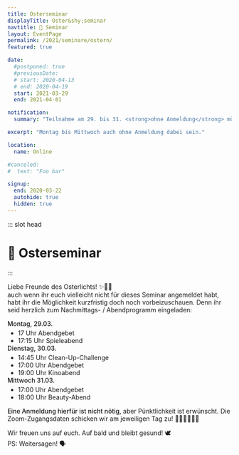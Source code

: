 ```yaml
---
title: Osterseminar
displayTitle: Oster&shy;seminar
navtitle: 🐰 Seminar
layout: EventPage
permalink: /2021/seminare/ostern/
featured: true

date:
  #postponed: true
  #previousDate:
  # start: 2020-04-13
  # end: 2020-04-19
  start: 2021-03-29
  end: 2021-04-01

notification:
  summary: "Teilnahme am 29. bis 31. <strong>ohne Anmeldung</strong> möglich"

excerpt: "Montag bis Mittwoch auch ohne Anmeldung dabei sein."

location:
  name: Online

#canceled:
#  text: "Foo bar"

signup:
  end: 2020-03-22
  autohide: true
  hidden: true
---
```


::: slot head

# :rabbit: Oster&shy;seminar

:::

Liebe Freunde des Osterlichts! ✨🐇🌷 </br>
auch wenn ihr euch vielleicht nicht für dieses Seminar angemeldet habt, habt ihr die Möglichkeit kurzfristig doch noch vorbeizuschauen.
Denn ihr seid herzlich zum Nachmittags- / Abendprogramm eingeladen:

  <div class="info text">
    <div>
        <span class="emphasize">Montag, 29.03.</span>
        <ul>
            <li>17 Uhr Abendgebet</li>
            <li>17:15 Uhr Spieleabend</li>
        </ul>
    </div>
    <div>
        <span class="emphasize">Dienstag, 30.03.</span>
        <ul>
            <li>14:45 Uhr Clean-Up-Challenge</li>
            <li>17:00 Uhr Abendgebet</li>
            <li>19:00 Uhr Kinoabend</li>
        </ul>
    </div>
    <div>
        <span class="emphasize">Mittwoch 31.03.</span>
        <ul>
            <li>17:00 Uhr Abendgebet</li>
            <li>18:00 Uhr Beauty-Abend</li>
        </ul>
    </div>
</div>

<span class="emphasize">Eine Anmeldung hierfür ist nicht nötig,</span> aber Pünktlichkeit ist erwünscht. Die Zoom-Zugangsdaten schicken wir am jeweiligen Tag zu! 👩🏻‍💻👨🏼‍💻

Wir freuen uns auf euch. Auf bald und bleibt gesund! 🕊</br>
PS: Weitersagen! 🗣

<style>
ul{
    margin-top:0.25rem;
    margin-bottom:0;
}
    .emphasize{
        font-weight: 500;
    }
</style>
